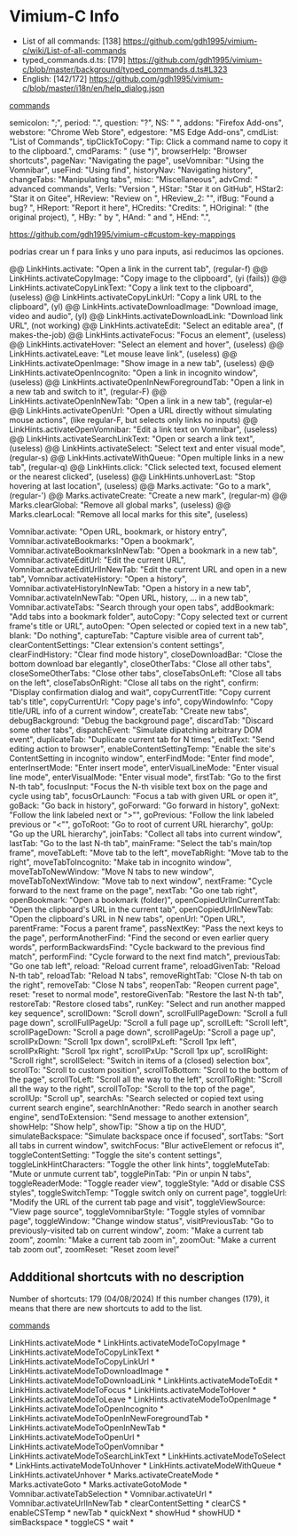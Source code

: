 # Vimium-C Info

- List of all commands: [138]
    https://github.com/gdh1995/vimium-c/wiki/List-of-all-commands
- typed_commands.d.ts: [179]
    https://github.com/gdh1995/vimium-c/blob/master/background/typed_commands.d.ts#L323
- English: [142/172]
    https://github.com/gdh1995/vimium-c/blob/master/i18n/en/help_dialog.json

[commands](https://github.com/gdh1995/vimium-c/blob/master/i18n/en/help_dialog.json)

semicolon: ";",
period: ".",
question: "?",
NS: " ",
addons: "Firefox Add-ons",
webstore: "Chrome Web Store",
edgestore: "MS Edge Add-ons",
cmdList: "List of Commands",
tipClickToCopy: "Tip: Click a command name to copy it to the clipboard.",
cmdParams: " (use *)",
browserHelp: "Browser shortcuts",
pageNav: "Navigating the page",
useVomnibar: "Using the Vomnibar",
useFind: "Using find",
historyNav: "Navigating history",
changeTabs: "Manipulating tabs",
misc: "Miscellaneous",
advCmd: " advanced commands",
VerIs: "Version ",
HStar: "Star it on GitHub",
HStar2: "Star it on Gitee",
HReview: "Review on ",
HReview_2: "",
ifBug: "Found a bug? ",
HReport: "Report it here",
HCredits: "Credits: ",
HOriginal: " (the original project), ",
HBy: " by ",
HAnd: " and ",
HEnd: ".",

https://github.com/gdh1995/vimium-c#custom-key-mappings

podrias crear un f para links y uno para inputs, asi reducimos las opciones.

@@ LinkHints.activate: "Open a link in the current tab",                 (regular-f)
@@ LinkHints.activateCopyImage: "Copy image to the clipboard",           (yi (fails))
@@ LinkHints.activateCopyLinkText: "Copy a link text to the clipboard",  (useless)
@@ LinkHints.activateCopyLinkUrl: "Copy a link URL to the clipboard",    (yl)
@@ LinkHints.activateDownloadImage: "Download image, video and audio",   (yI)
@@ LinkHints.activateDownloadLink: "Download link URL",                  (not working)
@@ LinkHints.activateEdit: "Select an editable area",                    (f makes-the-job)
@@ LinkHints.activateFocus: "Focus an element",                          (useless)
@@ LinkHints.activateHover: "Select an element and hover",               (useless)
@@ LinkHints.activateLeave: "Let mouse leave link",                      (useless)
@@ LinkHints.activateOpenImage: "Show image in a new tab",               (useless)
@@ LinkHints.activateOpenIncognito: "Open a link in incognito window",   (useless)
@@ LinkHints.activateOpenInNewForegroundTab: "Open a link in a new tab and switch to it", (regular-F)
@@ LinkHints.activateOpenInNewTab: "Open a link in a new tab",             (regular-e)
@@ LinkHints.activateOpenUrl: "Open a URL directly without simulating mouse actions", (like regular-F, but selects only links no inputs)
@@ LinkHints.activateOpenVomnibar: "Edit a link text on Vomnibar",       (useless)
@@ LinkHints.activateSearchLinkText: "Open or search a link text",       (useless)
@@ LinkHints.activateSelect: "Select text and enter visual mode",        (regular-s)
@@ LinkHints.activateWithQueue: "Open multiple links in a new tab",      (regular-q)
@@ LinkHints.click: "Click selected text, focused element or the nearest clicked", (useless)
@@ LinkHints.unhoverLast: "Stop hovering at last location",              (useless)
@@ Marks.activate: "Go to a mark",                                       (regular-')
@@ Marks.activateCreate: "Create a new mark",                            (regular-m)
@@ Marks.clearGlobal: "Remove all global marks",                         (useless)
@@ Marks.clearLocal: "Remove all local marks for this site",             (useless)

Vomnibar.activate: "Open URL, bookmark, or history entry",
Vomnibar.activateBookmarks: "Open a bookmark",
Vomnibar.activateBookmarksInNewTab: "Open a bookmark in a new tab",
Vomnibar.activateEditUrl: "Edit the current URL",
Vomnibar.activateEditUrlInNewTab: "Edit the current URL and open in a new tab",
Vomnibar.activateHistory: "Open a history",
Vomnibar.activateHistoryInNewTab: "Open a history in a new tab",
Vomnibar.activateInNewTab: "Open URL, history, … in a new tab",
Vomnibar.activateTabs: "Search through your open tabs",
addBookmark: "Add tabs into a bookmark folder",
autoCopy: "Copy selected text or current frame's title or URL",
autoOpen: "Open selected or copied text in a new tab",
blank: "Do nothing",
captureTab: "Capture visible area of current tab",
clearContentSettings: "Clear extension's content settings",
clearFindHistory: "Clear find mode history",
closeDownloadBar: "Close the bottom download bar elegantly",
closeOtherTabs: "Close all other tabs",
closeSomeOtherTabs: "Close other tabs",
closeTabsOnLeft: "Close all tabs on the left",
closeTabsOnRight: "Close all tabs on the right",
confirm: "Display confirmation dialog and wait",
copyCurrentTitle: "Copy current tab's title",
copyCurrentUrl: "Copy page's info",
copyWindowInfo: "Copy title/URL info of a current window",
createTab: "Create new tabs",
debugBackground: "Debug the background page",
discardTab: "Discard some other tabs",
dispatchEvent: "Simulate dipatching arbitrary DOM event",
duplicateTab: "Duplicate current tab for N times",
editText: "Send editing action to browser",
enableContentSettingTemp: "Enable the site's ContentSetting in incognito window",
enterFindMode: "Enter find mode",
enterInsertMode: "Enter insert mode",
enterVisualLineMode: "Enter visual line mode",
enterVisualMode: "Enter visual mode",
firstTab: "Go to the first N-th tab",
focusInput: "Focus the N-th visible text box on the page and cycle using tab",
focusOrLaunch: "Focus a tab with given URL or open it",
goBack: "Go back in history",
goForward: "Go forward in history",
goNext: "Follow the link labeled next or \">\"",
goPrevious: "Follow the link labeled previous or \"<\"",
goToRoot: "Go to root of current URL hierarchy",
goUp: "Go up the URL hierarchy",
joinTabs: "Collect all tabs into current window",
lastTab: "Go to the last N-th tab",
mainFrame: "Select the tab's main/top frame",
moveTabLeft: "Move tab to the left",
moveTabRight: "Move tab to the right",
moveTabToIncognito: "Make tab in incognito window",
moveTabToNewWindow: "Move N tabs to new window",
moveTabToNextWindow: "Move tab to next window",
nextFrame: "Cycle forward to the next frame on the page",
nextTab: "Go one tab right",
openBookmark: "Open a bookmark (folder)",
openCopiedUrlInCurrentTab: "Open the clipboard's URL in the current tab",
openCopiedUrlInNewTab: "Open the clipboard's URL in N new tabs",
openUrl: "Open URL",
parentFrame: "Focus a parent frame",
passNextKey: "Pass the next keys to the page",
performAnotherFind: "Find the second or even earlier query words",
performBackwardsFind: "Cycle backward to the previous find match",
performFind: "Cycle forward to the next find match",
previousTab: "Go one tab left",
reload: "Reload current frame",
reloadGivenTab: "Reload N-th tab",
reloadTab: "Reload N tabs",
removeRightTab: "Close N-th tab on the right",
removeTab: "Close N tabs",
reopenTab: "Reopen current page",
reset: "reset to normal mode",
restoreGivenTab: "Restore the last N-th tab",
restoreTab: "Restore closed tabs",
runKey: "Select and run another mapped key sequence",
scrollDown: "Scroll down",
scrollFullPageDown: "Scroll a full page down",
scrollFullPageUp: "Scroll a full page up",
scrollLeft: "Scroll left",
scrollPageDown: "Scroll a page down",
scrollPageUp: "Scroll a page up",
scrollPxDown: "Scroll 1px down",
scrollPxLeft: "Scroll 1px left",
scrollPxRight: "Scroll 1px right",
scrollPxUp: "Scroll 1px up",
scrollRight: "Scroll right",
scrollSelect: "Switch in items of a (closed) selection box",
scrollTo: "Scroll to custom position",
scrollToBottom: "Scroll to the bottom of the page",
scrollToLeft: "Scroll all the way to the left",
scrollToRight: "Scroll all the way to the right",
scrollToTop: "Scroll to the top of the page",
scrollUp: "Scroll up",
searchAs: "Search selected or copied text using current search engine",
searchInAnother: "Redo search in another search engine",
sendToExtension: "Send message to another extension",
showHelp: "Show help",
showTip: "Show a tip on the HUD",
simulateBackspace: "Simulate backspace once if focused",
sortTabs: "Sort all tabs in current window",
switchFocus: "Blur activeElement or refocus it",
toggleContentSetting: "Toggle the site's content settings",
toggleLinkHintCharacters: "Toggle the other link hints",
toggleMuteTab: "Mute or unmute current tab",
togglePinTab: "Pin or unpin N tabs",
toggleReaderMode: "Toggle reader view",
toggleStyle: "Add or disable CSS styles",
toggleSwitchTemp: "Toggle switch only on current page",
toggleUrl: "Modify the URL of the current tab page and visit",
toggleViewSource: "View page source",
toggleVomnibarStyle: "Toggle styles of vomnibar page",
toggleWindow: "Change window status",
visitPreviousTab: "Go to previously-visited tab on current window",
zoom: "Make a current tab zoom",
zoomIn: "Make a current tab zoom in",
zoomOut: "Make a current tab zoom out",
zoomReset: "Reset zoom level"

## Addditional shortcuts with no description

Number of shortcuts: 179 (04/08/2024)
If this number changes (179), it means that there are new shortcuts to add to
the list.

[commands](https://github.com/gdh1995/vimium-c/blob/master/background/typed_commands.d.ts#L323)

LinkHints.activateMode *
LinkHints.activateModeToCopyImage *
LinkHints.activateModeToCopyLinkText *
LinkHints.activateModeToCopyLinkUrl *
LinkHints.activateModeToDownloadImage *
LinkHints.activateModeToDownloadLink *
LinkHints.activateModeToEdit *
LinkHints.activateModeToFocus *
LinkHints.activateModeToHover *
LinkHints.activateModeToLeave *
LinkHints.activateModeToOpenImage *
LinkHints.activateModeToOpenIncognito *
LinkHints.activateModeToOpenInNewForegroundTab *
LinkHints.activateModeToOpenInNewTab *
LinkHints.activateModeToOpenUrl *
LinkHints.activateModeToOpenVomnibar *
LinkHints.activateModeToSearchLinkText *
LinkHints.activateModeToSelect *
LinkHints.activateModeToUnhover *
LinkHints.activateModeWithQueue *
LinkHints.activateUnhover *
Marks.activateCreateMode *
Marks.activateGoto *
Marks.activateGotoMode *
Vomnibar.activateTabSelection *
Vomnibar.activateUrl *
Vomnibar.activateUrlInNewTab *
clearContentSetting   *
clearCS *
enableCSTemp *
newTab *
quickNext *
showHud *
showHUD *
simBackspace *
toggleCS *
wait *
